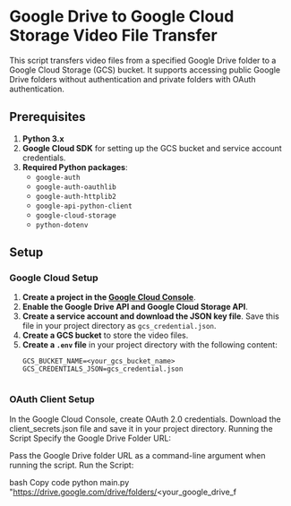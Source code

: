 # Google Drive to Google Cloud Storage Video File Transfer

This script transfers video files from a specified Google Drive folder to a Google Cloud Storage (GCS) bucket. It supports accessing public Google Drive folders without authentication and private folders with OAuth authentication.

## Prerequisites

1. **Python 3.x**
2. **Google Cloud SDK** for setting up the GCS bucket and service account credentials.
3. **Required Python packages**:
   - `google-auth`
   - `google-auth-oauthlib`
   - `google-auth-httplib2`
   - `google-api-python-client`
   - `google-cloud-storage`
   - `python-dotenv`

## Setup

### Google Cloud Setup

1. **Create a project in the [Google Cloud Console](https://console.cloud.google.com/)**.
2. **Enable the Google Drive API and Google Cloud Storage API**.
3. **Create a service account and download the JSON key file**. Save this file in your project directory as `gcs_credential.json`.
4. **Create a GCS bucket** to store the video files.
5. **Create a `.env` file** in your project directory with the following content:
   ```plaintext
   GCS_BUCKET_NAME=<your_gcs_bucket_name>
   GCS_CREDENTIALS_JSON=gcs_credential.json


### OAuth Client Setup
In the Google Cloud Console, create OAuth 2.0 credentials.
Download the client_secrets.json file and save it in your project directory.
Running the Script
Specify the Google Drive Folder URL:

Pass the Google Drive folder URL as a command-line argument when running the script.
Run the Script:

bash
Copy code
python main.py "https://drive.google.com/drive/folders/<your_google_drive_f
